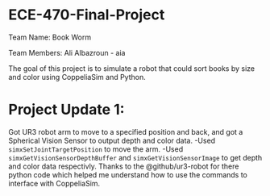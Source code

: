 # ECE-470-Final-Project
Team Name: Book Worm

Team Members: Ali Albazroun - aia

The goal of this project is to simulate a robot that could sort books by size and color using CoppeliaSim and Python.

# Project Update 1:
Got UR3 robot arm to move to a specified position and back, and got a Spherical Vision Sensor to output depth and color data.
-Used ```simxSetJointTargetPosition``` to move the arm.
-Used ```simxGetVisionSensorDepthBuffer``` and ```simxGetVisionSensorImage``` to get depth and color data respectivly.
Thanks to the @github/ur3-robot for there python code which helped me understand how to use the commands to interface with CoppeliaSim.
